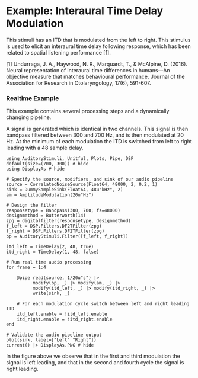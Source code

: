 # Example: Interaural Time Delay Modulation

This stimuli has an ITD that is modulated from the left to right.
This stimulus is used to elicit an interaural time delay following response,
which has been related to spatial listening performance [1].

[1] Undurraga, J. A., Haywood, N. R., Marquardt, T., & McAlpine, D. (2016). Neural representation of interaural time differences in humans—An objective measure that matches behavioural performance. Journal of the Association for Research in Otolaryngology, 17(6), 591-607.


### Realtime Example

This example contains several processing steps and a dynamically changing pipeline.

A signal is generated which is identical in two channels.
This signal is then bandpass filtered between 300 and 700 Hz,
and is then modulated at 20 Hz.
At the minimum of each modulation the ITD is switched from left to right leading with a 48 sample delay.


```@example realtime
using AuditoryStimuli, Unitful, Plots, Pipe, DSP
default(size=(700, 300)) # hide
using DisplayAs # hide

# Specify the source, modifiers, and sink of our audio pipeline
source = CorrelatedNoiseSource(Float64, 48000, 2, 0.2, 1)
sink = DummySampleSink(Float64, 48u"kHz", 2)
am = AmplitudeModulation(20u"Hz")

# Design the filter
responsetype = Bandpass(300, 700; fs=48000)
designmethod = Butterworth(14)
zpg = digitalfilter(responsetype, designmethod)
f_left = DSP.Filters.DF2TFilter(zpg)
f_right = DSP.Filters.DF2TFilter(zpg)
bp = AuditoryStimuli.Filter([f_left, f_right])

itd_left = TimeDelay(2, 48, true)
itd_right = TimeDelay(1, 48, false)

# Run real time audio processing
for frame = 1:4

    @pipe read(source, 1/20u"s") |>
          modify(bp, _) |> modify(am, _) |>
          modify(itd_left, _) |> modify(itd_right, _) |>
          write(sink, _)

    # For each modulation cycle switch between left and right leading ITD
    itd_left.enable = !itd_left.enable
    itd_right.enable = !itd_right.enable
end

# Validate the audio pipeline output
plot(sink, label=["Left" "Right"])
current() |> DisplayAs.PNG # hide
```

In the figure above we observe that in the first and third modulation the signal is left leading, and that in the second and fourth cycle the signal is right leading.
